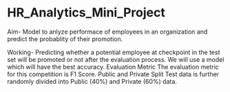 # HR_Analytics_Mini_Project

Aim-
Model to anlyze performace of employees in an organization and predict the probablity of their promotion.

Working-
Predicting whether a potential employee at checkpoint in the test set will be promoted or not after the evaluation process. We will use a model which will have the best accuracy. 
Evaluation Metric
The evaluation metric for this competition is F1 Score.
Public and Private Split
Test data is further randomly divided into Public (40%) and Private (60%) data.
